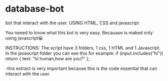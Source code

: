 # database-bot
bot that interact with the user. USING HTML, CSS and javascript

You neeed to know what this bot is very easy. Becauase is maked only using javascript😀

INSTRUCTIONS:
The script have 3 folders, 1 css, 1 HTML and 1 Javascript.
In the javascript folder you can see this for example:
if (input.includes("hi")) return { text: "hi human,how are you?" };

-this extract is very important because this is the code essential that can interact with the user.

